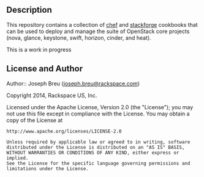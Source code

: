 ## Description ###

This repository contains a collection of [chef](http://www.opscode.com/chef/)
and [stackforge](http://github.com/stackforge) cookbooks that can be used to
deploy and manage the suite of OpenStack core projects (nova, glance, keystone,
swift, horizon, cinder, and heat).

This is a work in progress

## License and Author ##

Author:: Joseph Breu (<joseph.breu@rackspace.com>)

Copyright 2014, Rackspace US, Inc.

Licensed under the Apache License, Version 2.0 (the "License");
you may not use this file except in compliance with the License.
You may obtain a copy of the License at

    http://www.apache.org/licenses/LICENSE-2.0

    Unless required by applicable law or agreed to in writing, software
    distributed under the License is distributed on an "AS IS" BASIS,
    WITHOUT WARRANTIES OR CONDITIONS OF ANY KIND, either express or implied.
    See the License for the specific language governing permissions and
    limitations under the License.
